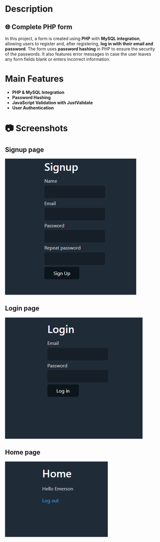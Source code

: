 # Description

## 🌐 Complete PHP form
In this project, a form is created using **PHP** with **MySQL integration**, allowing users to register and, after registering, **log in with their email and password**. 
The form uses **password hashing** in PHP to ensure the security of the passwords. It also features error messages in case the user leaves any form fields blank or 
enters incorrect information.

# Main Features
- **PHP & MySQL Integration**
- **Password Hashing**
- **JavaScript Validation with JustValidate**
- **User Authentication**

# 📷 Screenshots
## Signup page
![Screenshot](./screenshot/img1.PNG)
## Login page
![Screenshot](./screenshot/img2.PNG)
## Home page
![Screenshot](./screenshot/img3.PNG)
